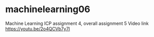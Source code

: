 # machinelearning06
Machine Learning ICP assignment 4, overall assignment 5
Video link https://youtu.be/2o4QCVb7y7I
